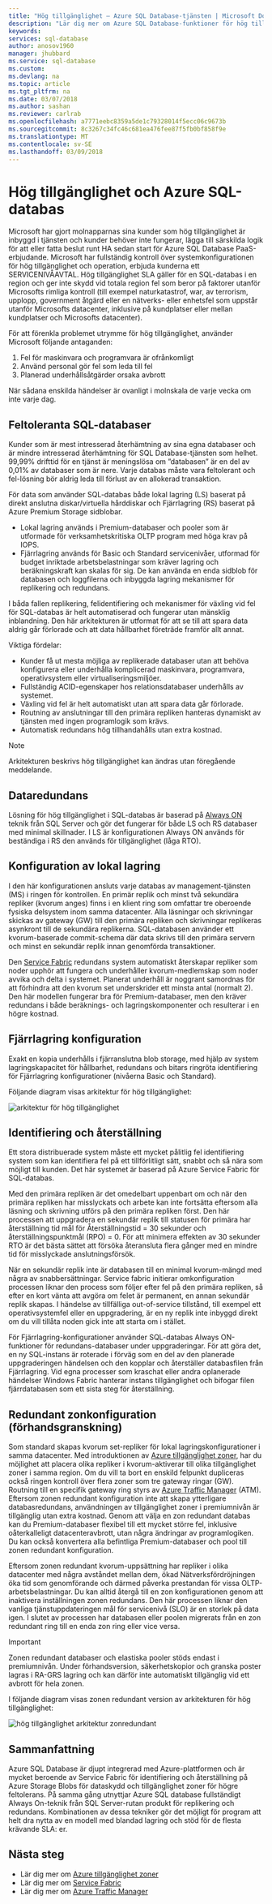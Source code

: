 ```yaml
---
title: "Hög tillgänglighet – Azure SQL Database-tjänsten | Microsoft Docs"
description: "Lär dig mer om Azure SQL Database-funktioner för hög tillgänglighet och funktioner"
keywords: 
services: sql-database
author: anosov1960
manager: jhubbard
ms.service: sql-database
ms.custom: 
ms.devlang: na
ms.topic: article
ms.tgt_pltfrm: na
ms.date: 03/07/2018
ms.author: sashan
ms.reviewer: carlrab
ms.openlocfilehash: a7771eebc8359a5de1c79328014f5ecc06c9673b
ms.sourcegitcommit: 8c3267c34fc46c681ea476fee87f5fb0bf858f9e
ms.translationtype: MT
ms.contentlocale: sv-SE
ms.lasthandoff: 03/09/2018
---
```

# <a name="high-availability-and-azure-sql-database"></a>Hög tillgänglighet och Azure SQL-databas
Microsoft har gjort molnapparnas sina kunder som hög tillgänglighet är inbyggd i tjänsten och kunder behöver inte fungerar, lägga till särskilda logik för att eller fatta beslut runt HA sedan start för Azure SQL Database PaaS-erbjudande. Microsoft har fullständig kontroll över systemkonfigurationen för hög tillgänglighet och operation, erbjuda kunderna ett SERVICENIVÅAVTAL. Hög tillgänglighet SLA gäller för en SQL-databas i en region och ger inte skydd vid totala region fel som beror på faktorer utanför Microsofts rimliga kontroll (till exempel naturkatastrof, war, av terrorism, upplopp, government åtgärd eller en nätverks- eller enhetsfel som uppstår utanför Microsofts datacenter, inklusive på kundplatser eller mellan kundplatser och Microsofts datacenter).

För att förenkla problemet utrymme för hög tillgänglighet, använder Microsoft följande antaganden:
1.  Fel för maskinvara och programvara är ofrånkomligt
2.  Använd personal gör fel som leda till fel
3.  Planerad underhållsåtgärder orsaka avbrott 

När sådana enskilda händelser är ovanligt i molnskala de varje vecka om inte varje dag. 

## <a name="fault-tolerant-sql-databases"></a>Feltoleranta SQL-databaser
Kunder som är mest intresserad återhämtning av sina egna databaser och är mindre intresserad återhämtning för SQL Database-tjänsten som helhet. 99,99% drifttid för en tjänst är meningslösa om ”databasen” är en del av 0,01% av databaser som är nere. Varje databas måste vara feltolerant och fel-lösning bör aldrig leda till förlust av en allokerad transaktion. 

För data som använder SQL-databas både lokal lagring (LS) baserat på direkt anslutna diskar/virtuella hårddiskar och Fjärrlagring (RS) baserat på Azure Premium Storage sidblobar. 
- Lokal lagring används i Premium-databaser och pooler som är utformade för verksamhetskritiska OLTP program med höga krav på IOPS. 
- Fjärrlagring används för Basic och Standard servicenivåer, utformad för budget inriktade arbetsbelastningar som kräver lagring och beräkningskraft kan skalas för sig. De kan använda en enda sidblob för databasen och loggfilerna och inbyggda lagring mekanismer för replikering och redundans.

I båda fallen replikering, felidentifiering och mekanismer för växling vid fel för SQL-databas är helt automatiserad och fungerar utan mänsklig inblandning. Den här arkitekturen är utformat för att se till att spara data aldrig går förlorade och att data hållbarhet företräde framför allt annat.

Viktiga fördelar:
- Kunder få ut mesta möjliga av replikerade databaser utan att behöva konfigurera eller underhålla komplicerad maskinvara, programvara, operativsystem eller virtualiseringsmiljöer.
- Fullständig ACID-egenskaper hos relationsdatabaser underhålls av systemet.
- Växling vid fel är helt automatiskt utan att spara data går förlorade.
- Routning av anslutningar till den primära repliken hanteras dynamiskt av tjänsten med ingen programlogik som krävs.
- Automatisk redundans hög tillhandahålls utan extra kostnad.

> [!NOTE]
> Arkitekturen beskrivs hög tillgänglighet kan ändras utan föregående meddelande. 

## <a name="data-redundancy"></a>Dataredundans

Lösning för hög tillgänglighet i SQL-databas är baserad på [Always ON](/sql/database-engine/availability-groups/windows/always-on-availability-groups-sql-server) teknik från SQL Server och gör det fungerar för både LS och RS databaser med minimal skillnader. I LS är konfigurationen Always ON används för beständiga i RS den används för tillgänglighet (låga RTO). 

## <a name="local-storage-configuration"></a>Konfiguration av lokal lagring

I den här konfigurationen ansluts varje databas av management-tjänsten (MS) i ringen för kontrollen. En primär replik och minst två sekundära repliker (kvorum anges) finns i en klient ring som omfattar tre oberoende fysiska delsystem inom samma datacenter. Alla läsningar och skrivningar skickas av gateway (GW) till den primära repliken och skrivningar replikeras asynkront till de sekundära replikerna. SQL-databasen använder ett kvorum-baserade commit-schema där data skrivs till den primära servern och minst en sekundär replik innan genomförda transaktioner.

Den [Service Fabric](/azure/service-fabric/service-fabric-overview.md) redundans system automatiskt återskapar repliker som noder upphör att fungera och underhåller kvorum-medlemskap som noder avvika och delta i systemet. Planerat underhåll är noggrant samordnas för att förhindra att den kvorum set underskrider ett minsta antal (normalt 2). Den här modellen fungerar bra för Premium-databaser, men den kräver redundans i både beräknings- och lagringskomponenter och resulterar i en högre kostnad.

## <a name="remote-storage-configuration"></a>Fjärrlagring konfiguration

Exakt en kopia underhålls i fjärranslutna blob storage, med hjälp av system lagringskapacitet för hållbarhet, redundans och bitars ringröta identifiering för Fjärrlagring konfigurationer (nivåerna Basic och Standard). 

Följande diagram visas arkitektur för hög tillgänglighet:
 
![arkitektur för hög tillgänglighet](./media/sql-database-high-availability/high-availability-architecture.png)

## <a name="failure-detection-and-recovery"></a>Identifiering och återställning 
Ett stora distribuerade system måste ett mycket pålitlig fel identifiering system som kan identifiera fel på ett tillförlitligt sätt, snabbt och så nära som möjligt till kunden. Det här systemet är baserad på Azure Service Fabric för SQL-databas. 

Med den primära repliken är det omedelbart uppenbart om och när den primära repliken har misslyckats och arbete kan inte fortsätta eftersom alla läsning och skrivning utförs på den primära repliken först. Den här processen att uppgradera en sekundär replik till statusen för primära har återställning tid mål för Återställningstid = 30 sekunder och återställningspunktmål (RPO) = 0. För att minimera effekten av 30 sekunder RTO är det bästa sättet att försöka återansluta flera gånger med en mindre tid för misslyckade anslutningsförsök.

När en sekundär replik inte är databasen till en minimal kvorum-mängd med några av snabbersättningar. Service fabric initierar omkonfiguration processen liknar den process som följer efter fel på den primära repliken, så efter en kort vänta att avgöra om felet är permanent, en annan sekundär replik skapas. I händelse av tillfälliga out-of-service tillstånd, till exempel ett operativsystemfel eller en uppgradering, är en ny replik inte inbyggd direkt om du vill tillåta noden gick inte att starta om i stället. 

För Fjärrlagring-konfigurationer använder SQL-databas Always ON-funktioner för redundans-databaser under uppgraderingar. För att göra det, en ny SQL-instans är roterade i förväg som en del av den planerade uppgraderingen händelsen och den kopplar och återställer databasfilen från Fjärrlagring. Vid egna processer som kraschat eller andra oplanerade händelser Windows Fabric hanterar instans tillgänglighet och bifogar filen fjärrdatabasen som ett sista steg för återställning.

## <a name="zone-redundant-configuration-preview"></a>Redundant zonkonfiguration (förhandsgranskning)

Som standard skapas kvorum set-repliker för lokal lagringskonfigurationer i samma datacenter. Med introduktionen av [Azure tillgänglighet zoner](/azure/availability-zones/az-overview.md), har du möjlighet att placera olika repliker i kvorum-aktiverar till olika tillgänglighet zoner i samma region. Om du vill ta bort en enskild felpunkt dupliceras också ringen kontroll över flera zoner som tre gateway ringar (GW). Routning till en specifik gateway ring styrs av [Azure Traffic Manager](/traffic-manager/traffic-manager-overview.md) (ATM). Eftersom zonen redundant konfiguration inte att skapa ytterligare databasredundans, användningen av tillgänglighet zoner i premiumnivån är tillgänglig utan extra kostnad. Genom att välja en zon redundant databas kan du Premium-databaser flexibel till ett mycket större fel, inklusive oåterkalleligt datacenteravbrott, utan några ändringar av programlogiken. Du kan också konvertera alla befintliga Premium-databaser och pool till zonen redundant konfiguration.

Eftersom zonen redundant kvorum-uppsättning har repliker i olika datacenter med några avståndet mellan dem, ökad Nätverksfördröjningen öka tid som genomförande och därmed påverka prestandan för vissa OLTP-arbetsbelastningar. Du kan alltid återgå till en zon konfigurationen genom att inaktivera inställningen zonen redundans. Den här processen liknar den vanliga tjänstuppdateringen mål för servicenivå (SLO) är en storlek på data igen. I slutet av processen har databasen eller poolen migrerats från en zon redundant ring till en enda zon ring eller vice versa.

> [!IMPORTANT]
> Zonen redundant databaser och elastiska pooler stöds endast i premiumnivån. Under förhandsversion, säkerhetskopior och granska poster lagras i RA-GRS lagring och kan därför inte automatiskt tillgänglig vid ett avbrott för hela zonen. 

I följande diagram visas zonen redundant version av arkitekturen för hög tillgänglighet:
 
![hög tillgänglighet arkitektur zonredundant](./media/sql-database-high-availability/high-availability-architecture-zone-redundant.png)

## <a name="conclusion"></a>Sammanfattning
Azure SQL Database är djupt integrerad med Azure-plattformen och är mycket beroende av Service Fabric för identifiering och återställning på Azure Storage Blobs för dataskydd och tillgänglighet zoner för högre feltolerans. På samma gång utnyttjar Azure SQL database fullständigt Always On-teknik från SQL Server-rutan produkt för replikering och redundans. Kombinationen av dessa tekniker gör det möjligt för program att helt dra nytta av en modell med blandad lagring och stöd för de flesta krävande SLA: er. 

## <a name="next-steps"></a>Nästa steg

- Lär dig mer om [Azure tillgänglighet zoner](/azure/availability-zones/az-overview.md)
- Lär dig mer om [Service Fabric](/azure/service-fabric/service-fabric-overview.md)
- Lär dig mer om [Azure Traffic Manager](/traffic-manager/traffic-manager-overview.md) 
